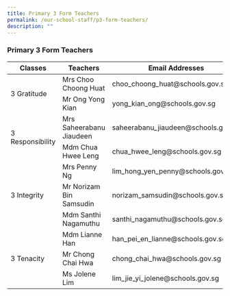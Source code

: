 ```yaml
---
title: Primary 3 Form Teachers
permalink: /our-school-staff/p3-form-teachers/
description: ""
---
```

### Primary 3 Form Teachers

<table><thead><tr><th>Classes</th><th>Teachers</th><th>Email Addresses</th></tr></thead><tbody><tr><td rowspan="2">3 Gratitude</td><td>Mrs Choo Choong Huat</td><td>choo_choong_huat@schools.gov.sg</td></tr><tr><td>Mr Ong Yong Kian</td><td>yong_kian_ong@schools.gov.sg</td></tr><tr><td rowspan="2">3 Responsibility</td><td>Mrs Saheerabanu Jiaudeen</td><td>saheerabanu_jiaudeen@schools.gov.sg</td></tr><tr><td>Mdm Chua Hwee Leng</td><td>chua_hwee_leng@schools.gov.sg</td></tr><tr><td rowspan="3">3 Integrity</td><td>Mrs Penny Ng</td><td>lim_hong_yen_penny@schools.gov.sg</td></tr><tr><td>Mr Norizam Bin Samsudin</td><td>norizam_samsudin@schools.gov.sg</td></tr><tr><td>Mdm Santhi Nagamuthu</td><td>santhi_nagamuthu@schools.gov.sg</td></tr><tr><td rowspan="3">3 Tenacity</td><td>Mdm Lianne Han</td><td>han_pei_en_lianne@schools.gov.sg</td></tr><tr><td>Mr Chong Chai Hwa</td><td>chong_chai_hwa@schools.gov.sg</td></tr><tr><td>Ms Jolene Lim</td><td>lim_jie_yi_jolene@schools.gov.sg</td></tr></tbody></table>